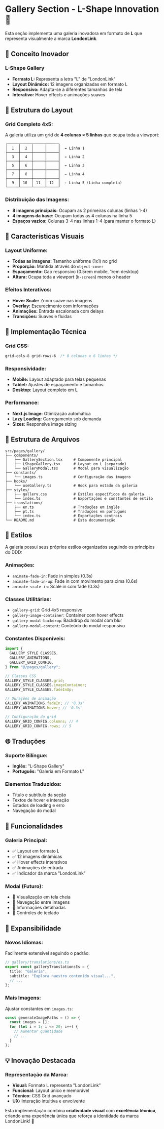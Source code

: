 # Gallery Section - L-Shape Innovation 🎨

Esta seção implementa uma galeria inovadora em formato de **L** que representa visualmente a marca **LondonLink**.

## 🎯 Conceito Inovador

### **L-Shape Gallery**

- **Formato L:** Representa a letra "L" de "LondonLink"
- **Layout Dinâmico:** 12 imagens organizadas em formato L
- **Responsivo:** Adapta-se a diferentes tamanhos de tela
- **Interativo:** Hover effects e animações suaves

## 📐 Estrutura do Layout

### **Grid Completo 4x5:**

A galeria utiliza um grid de **4 colunas × 5 linhas** que ocupa toda a viewport:

```
┌─────┬─────┬─────┬─────┐
│  1  │  2  │     │     │  ← Linha 1
├─────┼─────┼─────┼─────┤
│  3  │  4  │     │     │  ← Linha 2
├─────┼─────┼─────┼─────┤
│  5  │  6  │     │     │  ← Linha 3
├─────┼─────┼─────┼─────┤
│  7  │  8  │     │     │  ← Linha 4
├─────┼─────┼─────┼─────┤
│  9  │ 10  │ 11  │ 12  │  ← Linha 5 (Linha completa)
└─────┴─────┴─────┴─────┘
```

### **Distribuição das Imagens:**

- **8 imagens principais:** Ocupam as 2 primeiras colunas (linhas 1-4)
- **4 imagens da base:** Ocupam todas as 4 colunas na linha 5
- **Espaços vazios:** Colunas 3-4 nas linhas 1-4 (para manter o formato L)

## 🎨 Características Visuais

### **Layout Uniforme:**

- **Todas as imagens:** Tamanho uniforme (1x1) no grid
- **Proporção:** Mantida através do `object-cover`
- **Espaçamento:** Gap responsivo (0.5rem mobile, 1rem desktop)
- **Altura:** Ocupa toda a viewport (`h-screen`) menos o header

### **Efeitos Interativos:**

- **Hover Scale:** Zoom suave nas imagens
- **Overlay:** Escurecimento com informações
- **Animações:** Entrada escalonada com delays
- **Transições:** Suaves e fluidas

## 🔧 Implementação Técnica

### **Grid CSS:**

```css
grid-cols-8 grid-rows-6  /* 8 colunas x 6 linhas */
```

### **Responsividade:**

- **Mobile:** Layout adaptado para telas pequenas
- **Tablet:** Ajustes de espaçamento e tamanhos
- **Desktop:** Layout completo em L

### **Performance:**

- **Next.js Image:** Otimização automática
- **Lazy Loading:** Carregamento sob demanda
- **Sizes:** Responsive image sizing

## 📁 Estrutura de Arquivos

```
src/pages/gallery/
├── components/
│   ├── GallerySection.tsx     # Componente principal
│   ├── LShapeGallery.tsx      # Layout em L (separado)
│   └── GalleryModal.tsx       # Modal para visualização
├── constants/
│   └── images.ts              # Configuração das imagens
├── hooks/
│   └── useGallery.ts          # Hook para estado da galeria
├── styles/
│   ├── gallery.css            # Estilos específicos da galeria
│   └── index.ts               # Exportações e constantes de estilo
├── translations/
│   ├── en.ts                  # Traduções em inglês
│   ├── pt.ts                  # Traduções em português
│   └── index.ts               # Exportações centrais
└── README.md                  # Esta documentação
```

## 🎨 Estilos

A galeria possui seus próprios estilos organizados seguindo os princípios do DDD:

### **Animações:**

- `animate-fade-in`: Fade in simples (0.3s)
- `animate-fade-in-up`: Fade in com movimento para cima (0.6s)
- `animate-scale-in`: Scale in com fade (0.3s)

### **Classes Utilitárias:**

- `gallery-grid`: Grid 4x5 responsivo
- `gallery-image-container`: Container com hover effects
- `gallery-modal-backdrop`: Backdrop do modal com blur
- `gallery-modal-content`: Conteúdo do modal responsivo

### **Constantes Disponíveis:**

```typescript
import {
  GALLERY_STYLE_CLASSES,
  GALLERY_ANIMATIONS,
  GALLERY_GRID_CONFIG,
} from "@/pages/gallery";

// Classes CSS
GALLERY_STYLE_CLASSES.grid;
GALLERY_STYLE_CLASSES.imageContainer;
GALLERY_STYLE_CLASSES.fadeInUp;

// Durações de animação
GALLERY_ANIMATIONS.fadeIn; // '0.3s'
GALLERY_ANIMATIONS.hover; // '0.3s'

// Configuração do grid
GALLERY_GRID_CONFIG.columns; // 4
GALLERY_GRID_CONFIG.rows; // 5
```

## 🌐 Traduções

### **Suporte Bilíngue:**

- **Inglês:** "L-Shape Gallery"
- **Português:** "Galeria em Formato L"

### **Elementos Traduzidos:**

- Título e subtítulo da seção
- Textos de hover e interação
- Estados de loading e erro
- Navegação do modal

## 🎯 Funcionalidades

### **Galeria Principal:**

- ✅ Layout em formato L
- ✅ 12 imagens dinâmicas
- ✅ Hover effects interativos
- ✅ Animações de entrada
- ✅ Indicador da marca "LondonLink"

### **Modal (Futuro):**

- 🔄 Visualização em tela cheia
- 🔄 Navegação entre imagens
- 🔄 Informações detalhadas
- 🔄 Controles de teclado

## 🚀 Expansibilidade

### **Novos Idiomas:**

Facilmente extensível seguindo o padrão:

```typescript
// gallery/translations/es.ts
export const galleryTranslationsEs = {
  title: "Galería",
  subtitle: "Explora nuestro contenido visual...",
  // ...
};
```

### **Mais Imagens:**

Ajustar constantes em `images.ts`:

```typescript
const generateImagePaths = () => {
  const images = [];
  for (let i = 1; i <= 20; i++) {
    // Aumentar quantidade
    // ...
  }
};
```

## 💡 Inovação Destacada

### **Representação da Marca:**

- **Visual:** Formato L representa "LondonLink"
- **Funcional:** Layout único e memorável
- **Técnico:** CSS Grid avançado
- **UX:** Interação intuitiva e envolvente

Esta implementação combina **criatividade visual** com **excelência técnica**, criando uma experiência única que reforça a identidade da marca LondonLink! 🌟
